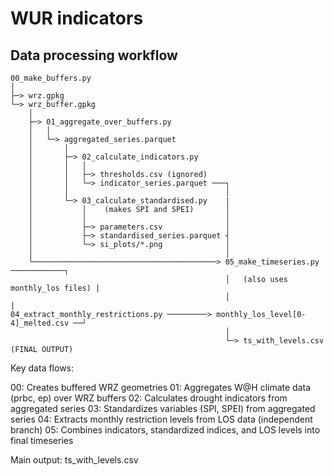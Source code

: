 # WUR indicators

## Data processing workflow
```
00_make_buffers.py
│
├─> wrz.gpkg
└─> wrz_buffer.gpkg
    │
    ├─> 01_aggregate_over_buffers.py
    │   │
    │   └─> aggregated_series.parquet
    │       │
    │       ├─> 02_calculate_indicators.py
    │       │   │
    │       │   ├─> thresholds.csv (ignored)
    │       │   └─> indicator_series.parquet ───┐
    │       │                                   │
    │       └─> 03_calculate_standardised.py    |
    │           │    (makes SPI and SPEI)       │
    │           │                               │
    │           ├─> parameters.csv              │
    │           ├─> standardised_series.parquet ┤
    │           └─> si_plots/*.png              │
    │                                           │
    └─────────────────────────────────────────> 05_make_timeseries.py ────────────┐
                                                │   (also uses monthly_los files) |
                                                │                                 |
04_extract_monthly_restrictions.py ─────────> monthly_los_level[0-4]_melted.csv ──┘
                                                │
                                                └─> ts_with_levels.csv (FINAL OUTPUT)
```

Key data flows:

00: Creates buffered WRZ geometries
01: Aggregates W@H climate data (prbc, ep) over WRZ buffers
02: Calculates drought indicators from aggregated series
03: Standardizes variables (SPI, SPEI) from aggregated series
04: Extracts monthly restriction levels from LOS data (independent branch)
05: Combines indicators, standardized indices, and LOS levels into final timeseries

Main output: ts_with_levels.csv
